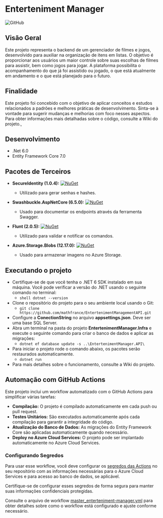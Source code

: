 # Enterteniment Manager
![GitHub](https://img.shields.io/github/license/mathfrance/EntertenimentManagementAPI)

## Visão Geral

Este projeto representa o backend de um gerenciador de filmes e jogos, desenvolvido para auxiliar na organização de itens em listas. O objetivo é proporcionar aos usuários um maior controle sobre suas escolhas de filmes para assistir, bem como jogos para jogar. A plataforma possibilita o acompanhamento do que já foi assistido ou jogado, o que está atualmente em andamento e o que está planejado para o futuro.

## Finalidade

Este projeto foi concebido com o objetivo de aplicar conceitos e estudos relacionados a padrões e melhores práticas de desenvolvimento. Sinta-se à vontade para sugerir mudanças e melhorias com foco nesses aspectos. Para obter informações mais detalhadas sobre o código, consulte a Wiki do projeto.,

## Desenvolvimento

- .Net 6.0
- Entity Framework Core 7.0

## Pacotes de Terceiros

- **SecureIdentity (1.0.4):** [![NuGet](https://img.shields.io/nuget/v/SecureIdentity)](https://www.nuget.org/packages/SecureIdentity)
  - Utilizado para gerar senhas e hashes.

- **Swashbuckle.AspNetCore (6.5.0):** [![NuGet](https://img.shields.io/nuget/v/Swashbuckle.AspNetCore)](https://www.nuget.org/packages/Swashbuckle.AspNetCore)
  - Usado para documentar os endpoints através da ferramenta Swagger.

- **Flunt (2.0.5):** [![NuGet](https://img.shields.io/nuget/v/Flunt)](https://www.nuget.org/packages/Flunt)
  - Utilizado para validar e notificar os comandos.

- **Azure.Storage.Blobs (12.17.0):** [![NuGet](https://img.shields.io/nuget/v/Azure.Storage.Blobs)](https://www.nuget.org/packages/Azure.Storage.Blobs)
  - Usado para armazenar imagens no Azure Storage.
 
## Executando o projeto
- Certifique-se de que você tenha o .NET 6 SDK instalado em sua máquina. Você pode verificar a versão do .NET usando o seguinte comando no terminal:
  -   ```shell dotnet --version```
- Clone o repositório do projeto para o seu ambiente local usando o Git:
  -  ```git clone https://github.com/mathfrance/EntertenimentManagementAPI.git``` 
- Configure a **ConectionString** no arquivo **appsettings.json**. Deve ser uma base SQL Server.
- Abra um terminal na pasta do projeto **EntertenimentManager.Infra** e execute o seguinte comando para criar o banco de dados e aplicar as migrações:
  - ```dotnet ef database update -s ..\EntertenimentManager.API\```
- Para iniciar o projeto rode o comando abaixo, os pacotes serão restaurados automaticamente.
  - ```dotnet run``` 
- Para mais detalhes sobre o funcionamento, consulte a Wiki do projeto.

## Automação com GitHub Actions

Este projeto inclui um workflow automatizado com o GitHub Actions para simplificar várias tarefas:

- **Compilação:** O projeto é compilado automaticamente em cada push ou pull request.
- **Testes Unitários:** São executados automaticamente após cada compilação para garantir a integridade do código.
- **Atualização do Banco de Dados:** As migrações do Entity Framework Core são aplicadas automaticamente quando necessário.
- **Deploy no Azure Cloud Services:** O projeto pode ser implantado automaticamente no Azure Cloud Services.

### Configurando Segredos

Para usar esse workflow, você deve configurar os [segredos das Actions](https://docs.github.com/pt/actions/security-guides/using-secrets-in-github-actions) no seu repositório com as informações necessárias para o Azure Cloud Services e para acesso ao banco de dados, se aplicável.

Certifique-se de configurar esses segredos de forma segura para manter suas informações confidenciais protegidas.

Consulte o arquivo de workflow [master_enterteniment-manager.yml](https://github.com/mathfrance/EntertenimentManagementAPI/blob/master/.github/workflows/master_enterteniment-manager.yml) para obter detalhes sobre como o workflow está configurado e ajuste conforme necessário.

